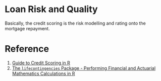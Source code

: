 # Loan Risk and Quality

  Basically, the credit scoring is the risk modelling and rating onto the mortgage repayment.

# Reference

  01. [Guide to Credit Scoring in R](https://raw.githubusercontent.com/englianhu/mortgage-repayment/master/reference/Guide%20to%20Credit%20Scoring%20in%20R.pdf)
  02. [The `lifecontingencies` Package - Performing Financial and Actuarial Mathematics Calculations in R](https://raw.githubusercontent.com/englianhu/mortgage-repayment/master/reference/The%20lifecontingencies%20Package%20-%20Performing%20Financial%20and%20Actuarial%20Mathematics%20Calculations%20in%20R.pdf)
